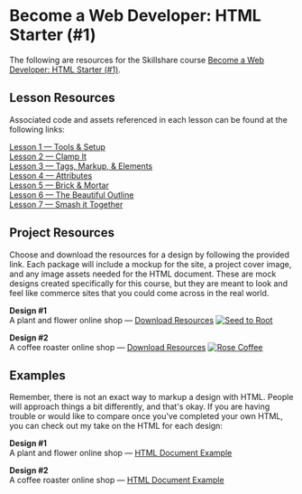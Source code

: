 # Become a Web Developer: HTML Starter (#1)

The following are resources for the Skillshare course [Become a Web Developer: HTML Starter (#1)](https://www.skillshare.com/classes/Become-a-Web-Developer-HTML-Starter-1/828441821).

## Lesson Resources

Associated code and assets referenced in each lesson can be found at the following links:  

[Lesson 1 — Tools & Setup](01-lesson)  
[Lesson 2 — Clamp It](02-lesson)  
[Lesson 3 — Tags, Markup, & Elements](03-lesson)  
[Lesson 4 — Attributes](04-lesson)  
[Lesson 5 — Brick & Mortar](05-lesson)  
[Lesson 6 — The Beautiful Outline](06-lesson)  
[Lesson 7 — Smash it Together](07-lesson)  

## Project Resources
Choose and download the resources for a design by following the provided link. Each package will include a mockup for the site, a project cover image, and any image assets needed for the HTML document. These are mock designs created specifically for this course, but they are meant to look and feel like commerce sites that you could come across in the real world.

**Design #1**  
A plant and flower online shop — [Download Resources](packages/design-no-1-resources.zip)
[![Seed to Root](https://d315h9o0fmj7n1.cloudfront.net/skillshare/become-a-web-developer/01-html-starter/seed-to-root-thumb.jpg)](packages/design-no-1-resources.zip)


**Design #2**  
A coffee roaster online shop —
[Download Resources](packages/design-no-2-resources.zip)
[![Rose Coffee](https://d315h9o0fmj7n1.cloudfront.net/skillshare/become-a-web-developer/01-html-starter/rose-coffee-thumb.jpg)](packages/design-no-1-resources.zip)


## Examples

Remember, there is not an exact way to markup a design with HTML. People will approach things a bit differently, and that's okay. If you are having trouble or would like to compare once you've completed your own HTML, you can check out my take on the HTML for each design:

**Design #1**  
A plant and flower online shop — [HTML Document Example](examples/design-no-1/index.html)

**Design #2**  
A coffee roaster online shop — [HTML Document Example](examples/design-no-1/index.html)
